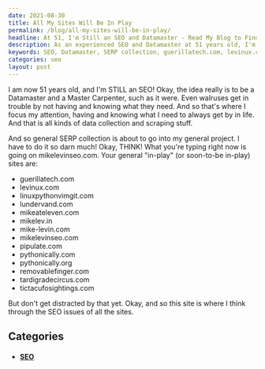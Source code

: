 ```yaml
---
date: 2021-08-30
title: All My Sites Will Be In Play
permalink: /blog/all-my-sites-will-be-in-play/
headline: At 51, I'm Still an SEO and Datamaster - Read My Blog to Find Out More!
description: As an experienced SEO and Datamaster at 51 years old, I'm focused on collecting and scraping data. I'm currently in the process of general SERP collection, and my sites guerillatech.com, levinux.com, linuxpythonvimgit.com, lundervand.com, mikeateleven.com, mikelev.in, and mike-lev are all in play.
keywords: SEO, Datamaster, SERP collection, guerillatech.com, levinux.com, linuxpythonvimgit.com, lundervand.com, mikeateleven.com, mikelev.in, mike-lev, 51 years old
categories: seo
layout: post
---
```


I am now 51 years old, and I'm STILL an SEO! Okay, the idea really is to be a
Datamaster and a Master Carpenter, such as it were. Even walruses get in
trouble by not having and knowing what they need. And so that's where I focus
my attention, having and knowing what I need to always get by in life. And that
is all kinds of data collection and scraping stuff.

And so general SERP collection is about to go into my general project. I have
to do it so darn much! Okay, THINK! What you're typing right now is going on
mikelevinseo.com. Your general "in-play" (or soon-to-be in-play) sites are:

- guerillatech.com
- levinux.com
- linuxpythonvimgit.com
- lundervand.com
- mikeateleven.com
- mikelev.in
- mike-levin.com
- mikelevinseo.com
- pipulate.com
- pythonically.com
- pythonically.org
- removablefinger.com
- tardigradecircus.com
- tictacufosightings.com

But don't get distracted by that yet. Okay, and so this site is where I think
through the SEO issues of all the sites.


## Categories

<ul>
<li><h4><a href='/seo/'>SEO</a></h4></li></ul>
